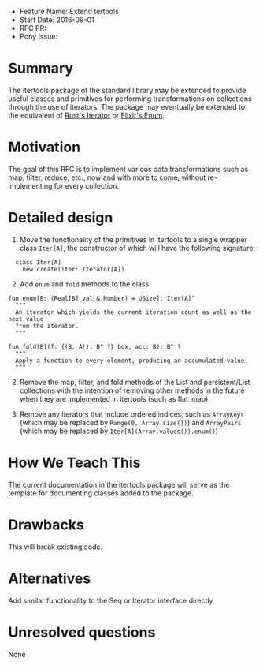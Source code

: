 - Feature Name: Extend tertools
- Start Date: 2016-09-01
- RFC PR: 
- Pony Issue: 

# Summary

The itertools package of the standard library may be extended to provide useful classes and primitives for performing transformations on collections through the use of iterators. The package may eventually be extended to the equivalent of [Rust's Iterator](https://doc.rust-lang.org/std/iter/trait.Iterator.html) or [Elixir's Enum](http://elixir-lang.org/docs/stable/elixir/Enum.html).

# Motivation

The goal of this RFC is to implement various data transformations such as map, filter, reduce, etc., now and with more to come, without re-implementing for every collection.

# Detailed design

1. Move the functionality of the primitives in itertools to a single wrapper class `Iter[A]`, the constructor of which will have the following signature:
```pony
  class Iter[A]
    new create(iter: Iterator[A])
```
2. Add `enum` and `fold` methods to the class
  ```pony
  fun enum[B: (Real[B] val & Number) = USize]: Iter[A]^
    """
    An iterator which yields the current iteration count as well as the next value
    from the iterator.
    """
  
  fun fold[B](f: {(B, A!): B^ ?} box, acc: B): B^ ?
    """
    Apply a function to every element, producing an accumulated value.
    """
  ```

2. Remove the map, filter, and fold methods of the List and persistent/List collections with the intention of removing other methods in the future when they are implemented in itertools (such as flat_map).

3. Remove any iterators that include ordered indices, such as `ArrayKeys` (which may be replaced by `Range(0, Array.size())`) and `ArrayPairs` (which may be replaced by `Iter[A](Array.values()).enum()`)

# How We Teach This

The current documentation in the itertools package will serve as the template for documenting classes added to the package.

# Drawbacks

This will break existing code.

# Alternatives

Add similar functionality to the Seq or Iterator interface directly

# Unresolved questions

None
